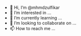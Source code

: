 - 👋 Hi, I’m @mhmdzulfikar
- 👀 I’m interested in ...
- 🌱 I’m currently learning ...
- 💞️ I’m looking to collaborate on ...
- 📫 How to reach me ...

<!---
mhmdzulfikar/mhmdzulfikar is a ✨ special ✨ repository because its `README.md` (this file) appears on your GitHub profile.
You can click the Preview link to take a look at your changes.
--->
